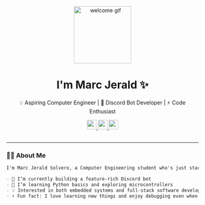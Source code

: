 <div align="center">
  <img height="150" src="https://media1.tenor.com/m/ghqqHGks_bsAAAAC/phainon-phainon-hsr.gif" alt="welcome gif" />
</div>

<h1 align="center">I'm Marc Jerald ✨</h1>

<p align="center">
  💡 Aspiring Computer Engineer | 🤖 Discord Bot Developer | ⚡ Code Enthusiast
</p>

<div align="center">
  <a href="https://www.linkedin.com/in/YOUR-LINKEDIN-HERE" target="_blank">
    <img src="https://img.shields.io/static/v1?message=LinkedIn&logo=linkedin&label=&color=0077B5&logoColor=white&style=for-the-badge" height="25" />
  </a>
  <a href="https://www.youtube.com/YOUR-YOUTUBE-HERE" target="_blank">
    <img src="https://img.shields.io/static/v1?message=YouTube&logo=youtube&label=&color=FF0000&logoColor=white&style=for-the-badge" height="25" />
  </a>
  <a href="https://twitter.com/YOUR-TWITTER-HERE" target="_blank">
    <img src="https://img.shields.io/static/v1?message=Twitter&logo=twitter&label=&color=1DA1F2&logoColor=white&style=for-the-badge" height="25" />
  </a>
</div>

<br/>

---

### 👨‍💻 About Me

```markdown
I'm Marc Jerald Solvero, a Computer Engineering student who's just starting out with programming. Right now, I'm working on a Discord bot using Python—and it's been a fun and challenging way to dive into coding!

- 🔭 I’m currently building a feature-rich Discord bot
- 🌱 I’m learning Python basics and exploring microcontrollers
- 💡 Interested in both embedded systems and full-stack software development
- ⚡ Fun fact: I love learning new things and enjoy debugging even when it drives me crazy

